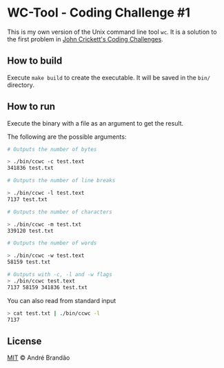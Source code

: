 # WC-Tool - Coding Challenge #1

This is my own version of the Unix command line tool `wc`. It is a solution to the first problem in [John Crickett's Coding Challenges](https://codingchallenges.fyi/challenges/challenge-wc/).

## How to build

Execute `make build` to create the executable. It will be saved in the `bin/` directory.

## How to run

Execute the binary with a file as an argument to get the result.

The following are the possible arguments:

```bash
# Outputs the number of bytes

> ./bin/ccwc -c test.text
341836 test.txt

# Outputs the number of line breaks

> ./bin/ccwc -l test.text
7137 test.txt

# Outputs the number of characters

> ./bin/ccwc -m test.txt
339120 test.txt

# Outputs the number of words

> ./bin/ccwc -w test.text
58159 test.txt

# Outputs with -c, -l and -w flags
> ./bin/ccwc test.text
7137 58159 341836 test.txt
```

You can also read from standard input

```bash
> cat test.txt | ./bin/ccwc -l
7137
```

## License

[MIT](LICENSE) © André Brandão

